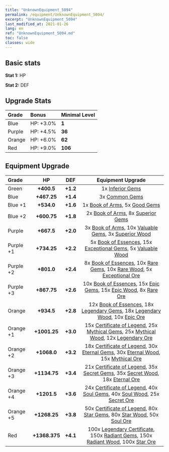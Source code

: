```yaml
---
title: "UnknownEquipment_5094"
permalink: /equipment/UnknownEquipment_5094/
excerpt: "UnknownEquipment_5094"
last_modified_at: 2021-01-26
lang: en
ref: "UnknownEquipment_5094.md"
toc: false
classes: wide
---
```


## Basic stats
 **Stat 1:** HP

 **Stat 2:** DEF

## Upgrade Stats
  |     Grade    |   Bonus | Minimal Level | 
  |:-------------|:--------|:--------------| 
  | Blue | HP: +3.0% | **1** | 
  | Purple | HP: +4.5% | **36** | 
  | Orange | HP: +6.0% | **62** | 
  | Red | HP: +9.0% | **106** | 


## Equipment Upgrade
  |          Grade      | HP | DEF | Equipment Upgrade |
  |:--------------------|:---------:|:---------:|:----------------:|
  | Green | **+400.5** | **+1.2** | 1x [ Inferior Gems](/Items/mat_54/) |
  | Blue | **+467.25** | **+1.4** | 3x [ Common Gems](/Items/mat_69/) |
  | Blue +1 | **+534.0** | **+1.6** | 1x [ Book of Arms](/Items/mat_32/), 5x [ Good Gems](/Items/mat_4/) |
  | Blue +2 | **+600.75** | **+1.8** | 2x [ Book of Arms](/Items/mat_71/), 8x [ Superior Gems](/Items/mat_41/) |
  | Purple | **+667.5** | **+2.0** | 3x [ Book of Arms](/Items/mat_6/), 10x [ Valuable Gems](/Items/mat_80/), 3x [ Superior Wood](/Items/mat_28/) |
  | Purple +1 | **+734.25** | **+2.2** | 5x [ Book of Essences](/Items/mat_44/), 15x [ Exceptional Gems](/Items/mat_17/), 5x [ Valuable Wood](/Items/mat_43/) |
  | Purple +2 | **+801.0** | **+2.4** | 8x [ Book of Essences](/Items/mat_84/), 10x [ Rare Gems](/Items/mat_59/), 10x [ Rare Wood](/Items/mat_14/), 5x [ Exceptional Ore](/Items/mat_67/) |
  | Purple +3 | **+867.75** | **+2.6** | 10x [ Book of Essences](/Items/mat_20/), 15x [ Epic Gems](/Items/mat_94/), 15x [ Epic Wood](/Items/mat_57/), 8x [ Rare Ore](/Items/mat_2/) |
  | Orange | **+934.5** | **+2.8** | 12x [ Book of Essences](/Items/mat_60/), 18x [ Legendary Gems](/Items/mat_31/), 18x [ Legendary Wood](/Items/mat_93/), 10x [ Epic Ore](/Items/mat_42/) |
  | Orange +1 | **+1001.25** | **+3.0** | 15x [ Certificate of Legend](/Items/mat_96/), 25x [ Mythical Gems](/Items/mat_74/), 25x [ Mythical Wood](/Items/mat_9/), 12x [ Legendary Ore](/Items/mat_81/) |
  | Orange +2 | **+1068.0** | **+3.2** | 18x [ Certificate of Legend](/Items/mat_25/), 30x [ Eternal Gems](/Items/mat_86/), 30x [ Eternal Wood](/Items/mat_75/), 15x [ Mythical Ore](/Items/mat_23/) |
  | Orange +3 | **+1134.75** | **+3.4** | 21x [ Certificate of Legend](/Items/mat_38/), 35x [ Secret Gems](/Items/mat_47/), 35x [ Secret Wood](/Items/mat_87/), 18x [ Eternal Ore](/Items/mat_36/) |
  | Orange +4 | **+1201.5** | **+3.6** | 24x [ Certificate of Legend](/Items/mat_100/), 40x [ Soul Gems](/Items/mat_77/), 40x [ Soul Wood](/Items/mat_49/), 25x [ Secret Ore](/Items/mat_99/) |
  | Orange +5 | **+1268.25** | **+3.8** | 50x [ Certificate of Legend](/Items/mat_11/), 80x [ Star Gems](/Items/mat_89/), 80x [ Star Wood](/Items/mat_63/), 50x [ Soul Ore](/Items/mat_8/) |
  | Red | **+1368.375** | **+4.1** | 100x [ Legendary Certificate](/Items/mat_76/), 150x [ Radiant Gems](/Items/mat_52/), 150x [ Radiant Wood](/Items/mat_21/), 100x [ Star Ore](/Items/mat_72/) |

